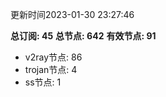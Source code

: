 更新时间2023-01-30 23:27:46

**总订阅: 45**
**总节点: 642**
**有效节点: 91**
- v2ray节点: 86
- trojan节点: 4
- ss节点: 1
